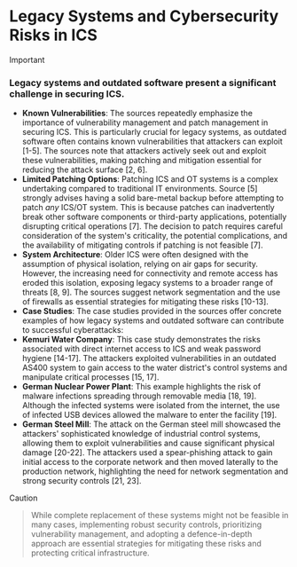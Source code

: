 # Legacy Systems and Cybersecurity Risks in ICS

> [!IMPORTANT]
> ### **Legacy systems and outdated software** present a significant challenge in securing ICS. 

- **Known Vulnerabilities**: The sources repeatedly emphasize the importance of vulnerability management and patch management in securing ICS. This is particularly crucial for legacy systems, as outdated software often contains known vulnerabilities that attackers can exploit \[1-5]. The sources note that attackers actively seek out and exploit these vulnerabilities, making patching and mitigation essential for reducing the attack surface \[2, 6].
- **Limited Patching Options**: Patching ICS and OT systems is a complex undertaking compared to traditional IT environments. Source \[5] strongly advises having a solid bare-metal backup before attempting to patch *any* ICS/OT system. This is because patches can inadvertently break other software components or third-party applications, potentially disrupting critical operations \[7]. The decision to patch requires careful consideration of the system's criticality, the potential complications, and the availability of mitigating controls if patching is not feasible \[7].
- **System Architecture**: Older ICS were often designed with the assumption of physical isolation, relying on air gaps for security. However, the increasing need for connectivity and remote access has eroded this isolation, exposing legacy systems to a broader range of threats \[8, 9]. The sources suggest network segmentation and the use of firewalls as essential strategies for mitigating these risks \[10-13].
- **Case Studies**: The case studies provided in the sources offer concrete examples of how legacy systems and outdated software can contribute to successful cyberattacks:
- **Kemuri Water Company**: This case study demonstrates the risks associated with direct internet access to ICS and weak password hygiene \[14-17]. The attackers exploited vulnerabilities in an outdated AS400 system to gain access to the water district's control systems and manipulate critical processes \[15, 17].
- **German Nuclear Power Plant**: This example highlights the risk of malware infections spreading through removable media \[18, 19]. Although the infected systems were isolated from the internet, the use of infected USB devices allowed the malware to enter the facility \[19].
- **German Steel Mill**: The attack on the German steel mill showcased the attackers' sophisticated knowledge of industrial control systems, allowing them to exploit vulnerabilities and cause significant physical damage \[20-22]. The attackers used a spear-phishing attack to gain initial access to the corporate network and then moved laterally to the production network, highlighting the need for network segmentation and strong security controls \[21, 23].


> [!CAUTION]
> > While complete replacement of these systems might not be feasible in many cases, implementing robust security controls, prioritizing vulnerability management, and adopting a defence-in-depth approach are essential strategies for mitigating these risks and protecting critical infrastructure.
